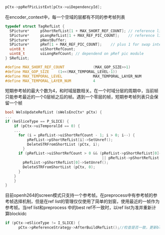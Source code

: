 ```c++
pCtx->ppRefPicListExt[pCtx->uiDependencyId];
```

在encoder_context中，每一个空域的层都有不同的参考帧列表

```c++
typedef struct TagRefList {
  SPicture*     pShortRefList[1 + MAX_SHORT_REF_COUNT]; // reference list 0 - int16_t
  SPicture*     pLongRefList[1 + MAX_REF_PIC_COUNT];    // reference list 1 - int32_t
  SPicture*     pNextBuffer;
  SPicture*     pRef[1 + MAX_REF_PIC_COUNT];    // plus 1 for swap intend
  uint8_t       uiShortRefCount;
  uint8_t       uiLongRefCount; // dependend on pRef pic module
} SRefList;

#define MAX_SHORT_REF_COUNT             (MAX_GOP_SIZE>>1)
#define MAX_GOP_SIZE    (1<<(MAX_TEMPORAL_LEVEL-1))
#define MAX_TEMPORAL_LEVEL              MAX_TEMPORAL_LAYER_NUM
#define MAX_TEMPORAL_LAYER_NUM          4
```

短期参考帧的最大个数为4，和时域层数相关。在一个时域分层的周期中，当前帧只能参考最近的一个0层帧之后的帧。遇到一个零层的帧，短期参考帧列表只会保留一个帧

```c++
bool WelsUpdateRefList (sWelsEncCtx* pCtx) {
...
if (keSliceType == P_SLICE) {
    if (pCtx->uiTemporalId == 0) {
    ...
      for (i = pRefList->uiShortRefCount - 1; i > 0; i--) {
          pRefList->pShortRefList[i]->SetUnref();
          DeleteSTRFromShortList (pCtx, i);
        }
      if (pRefList->uiShortRefCount > 0 && (pRefList->pShortRefList[0]->uiTemporalId > 0
                                            || pRefList->pShortRefList[0]->iFrameNum != pParamD->iFrameNum)) 				{
        pRefList->pShortRefList[0]->SetUnref();
        DeleteSTRFromShortList (pCtx, 0);
      }
    }
	}
}
```

目前openh264的screen模式只支持一个参考帧。在preprocess中有参考帧的参考帧选择机制，但是在ref list的管理仅仅使用了简单的划窗，使用最近的一帧作为参考帧。当ref list和preprocess 中的best ref不一致时，以ref list为准并重新计算blockidc

```c++
if (pCtx->eSliceType != I_SLICE) {
      pCtx->pReferenceStrategy->AfterBuildRefList();//检查是否一致，更新blockidx
```

